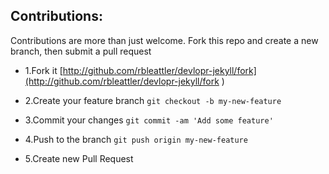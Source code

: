 ## Contributions:

Contributions are more than just welcome. Fork this repo and create a new branch, then submit a pull request

- 1.Fork it [http://github.com/rbleattler/devlopr-jekyll/fork](http://github.com/rbleattler/devlopr-jekyll/fork )

- 2.Create your feature branch
`git checkout -b my-new-feature`

- 3.Commit your changes
`git commit -am 'Add some feature'`

- 4.Push to the branch
`git push origin my-new-feature`

- 5.Create new Pull Request
